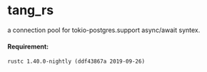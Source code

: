 # tang_rs
a connection pool for tokio-postgres.support async/await syntex.

#### Requirement:
`rustc 1.40.0-nightly (ddf43867a 2019-09-26)`<br>